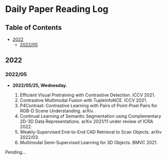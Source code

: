 # Daily Paper Reading Log

## Table of Contents

- [2022](#2022)
    - [2022/05](#202205)   


## 2022
### 2022/05

- **2022/05/25, Wednesday.**

    1. Efficient Visual Pretraining with Contrastive Detection. ICCV 2021.
    2. Contrastive Multimodal Fusion with TupleInfoNCE. ICCV 2021.
    3. P4Contrast: Contrastive Learning with Pairs of Point-Pixel Pairs for RGB-D Scene Understanding. arXiv.
    4. Continual Learning of Semantic Segmentation using Complementary 2D-3D Data Representations. arXiv 2021/11 under review of ICRA 2022.
    5. Weakly-Supervised End-to-End CAD Retrieval to Scan Objects. arXiv 2022/03.
    6. Multimodal Semi-Supervised Learning for 3D Objects. BMVC 2021.


Pending...




